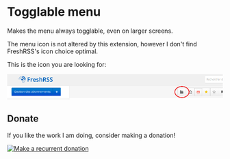 # Togglable menu

Makes the menu always togglable, even on larger screens.

The menu icon is not altered by this extension, however I don't find FreshRSS's icon choice optimal.

This is the icon you are looking for:

![Screenshot of the extension](./screenshot.png)


## Donate

If you like the work I am doing, consider making a donation!

[![Make a recurrent donation](https://liberapay.com/assets/widgets/donate.svg)](https://liberapay.com/nicofrand/donate)


